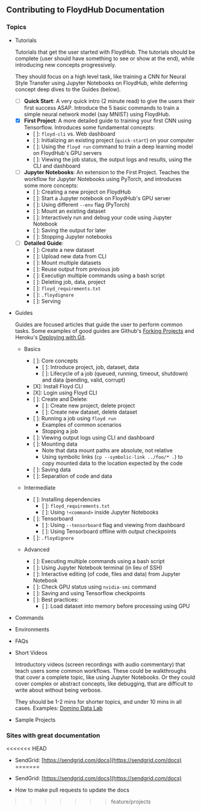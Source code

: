 ## Contributing to FloydHub Documentation

### Topics
- Tutorials

    Tutorials that get the user started with FloydHub. The tutorials should be complete (user should have something to see or show at the end), while introducing new concepts progressively. 
    
    They should focus on a high level task, like training a CNN for Neural Style Transfer using Jupyter Notebooks on FloydHub, while deferring concept deep dives to the Guides (below).

    - [ ] **Quick Start**: A very quick intro (2 minute read) to give the users their first success ASAP. Introduce the 5 basic commands to train a simple neural network model (say MNIST) using FloydHub.
    - [X] **First Project**: A more detailed guide to training your first CNN using Tensorflow. Introduces some fundamental concepts:
        - [ ]: `floyd-cli` vs. Web dashboard
        - [ ]: Initializing an existing project (`quick-start`) on your computer
        - [ ]: Using the `floyd run` command to train a deep learning model on FloydHub's GPU servers
        - [ ]: Viewing the job status, the output logs and results, using the CLI and dashboard
    - [ ] **Jupyter Notebooks**: An extension to the First Project. Teaches the workflow for Jupyter Notebooks using PyTorch, and introduces some more concepts:
        - [ ]: Creating a new project on FloydHub
        - [ ]: Start a Jupyter notebook on FloydHub's GPU server
        - [ ]: Using different `--env` flag (PyTorch)
        - [ ]: Mount an existing dataset
        - [ ]: Interactively run and debug your code using Jupyter Notebook
        - [ ]: Saving the output for later
        - [ ]: Stopping Jupyter notebooks
    - [ ] **Detailed Guide**: 
        - [ ]: Create a new dataset
        - [ ]: Upload new data from CLI
        - [ ]: Mount multiple datasets
        - [ ]: Reuse output from previous job
        - [ ]: Executign multiple commands using a bash script
        - [ ]: Deleting job, data, project
        - [ ]: `floyd_requirements.txt`
        - [ ]: `.floydignore`
        - [ ]: Serving

- Guides 

    Guides are focused articles that guide the user to perform common tasks. Some examples of good guides are Github's [Forking Projects](https://guides.github.com/activities/forking/) and Heroku's [Deploying with Git](https://devcenter.heroku.com/articles/git).

    - Basics
        - [ ]: Core concepts
            - [ ]: Introduce project, job, dataset, data
            - [ ]: Lifecycle of a job (queued, running, timeout, shutdown) and data (pending, valid, corrupt)
        - [X]: Install Floyd CLI
        - [X]: Login using Floyd CLI
        - [ ]: Create and Delete:
            - [ ]: Create new project, delete project
            - [ ]: Create new dataset, delete dataset
        - [ ]: Running a job using `floyd run`
            - Examples of common scenarios
            - Stopping a job
        - [ ]: Viewing output logs using CLI and dashboard
        - [ ]: Mounting data
            - Note that data mount paths are absolute, not relative
            - Using symbolic links (`cp --symbolic-link ../foo/* .`) to copy mounted data to the location expected by the code
        - [ ]: Saving data
        - [ ]: Separation of code and data

    - Intermediate
        - [ ]: Installing dependencies
            - [ ]: `floyd_requirements.txt`
            - [ ]: Using `!<command>` inside Jupyter Notebooks
        - [ ]: Tensorboard
            - [ ]: Using `--tensorboard` flag and viewing from dashboard
            - [ ]: Using Tensorboard offline with output checkpoints
        - [ ]: `.floydignore`

    - Advanced
        - [ ]: Executing multiple commands using a bash script
        - [ ]: Using Jupyter Notebook terminal (in lieu of SSH)
        - [ ]: Interactive editing (of code, files and data) from Jupyter Notebook
        - [ ]: Check GPU status using `nvidia-smi` command
        - [ ]: Saving and using Tensorflow checkpoints
        - [ ]: Best practices:
            - [ ]: Load dataset into memory before processing using GPU

- Commands
- Environments
- FAQs
- Short Videos

    Introductory videos (screen recordings with audio commentary) that teach users some common workflows. These could be walkthroughs that cover a complete topic, like using Jupyter Notebooks. Or they could cover complex or abstract concepts, like debugging, that are difficult to write about without being verbose.

    They should be 1-2 mins for shorter topics, and under 10 mins in all cases. Examples: [Domino Data Lab](https://support.dominodatalab.com/hc/en-us)


    

- Sample Projects

### Sites with great documentation
<<<<<<< HEAD
- SendGrid: [https://sendgrid.com/docs](https://sendgrid.com/docs)
=======
- SendGrid: [https://sendgrid.com/docs](https://sendgrid.com/docs)

- How to make pull requests to update the docs
>>>>>>> feature/projects
